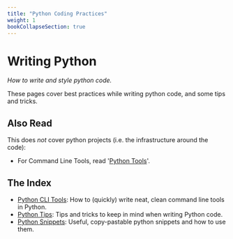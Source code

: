 ```yaml
---
title: "Python Coding Practices"
weight: 1
bookCollapseSection: true
---
```


# Writing Python
*How to write and style python code.*

These pages cover best practices while writing python code, and some tips and tricks.

## Also Read
This does *not* cover python projects (i.e. the infrastructure around the code):
- For Command Line Tools, read '[Python Tools](./python_tools.md)'.

## The Index
- [Python CLI Tools](/docs/code/python/python_tools.md): How to (quickly) write neat, clean command line tools in Python.
- [Python Tips](/docs/code/python/python_tips.md): Tips and tricks to keep in mind when writing Python code.
- [Python Snippets](/docs/code/python/python_snippets.md): Useful, copy-pastable python snippets and how to use them.
